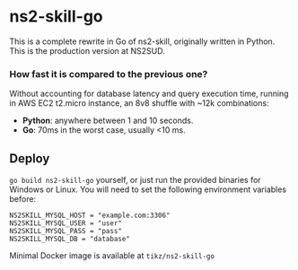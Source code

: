 # ns2-skill-go
This is a complete rewrite in Go of ns2-skill, originally written in Python. This is the production version at NS2SUD.

### How fast it is compared to the previous one?
Without accounting for database latency and query execution time, running in AWS EC2 t2.micro instance, an 8v8 shuffle with ~12k combinations:

- **Python**: anywhere between 1 and 10 seconds.
- **Go**: 70ms in the worst case, usually <10 ms.

## Deploy
`go build ns2-skill-go` yourself, or just run the provided binaries for Windows or Linux.
You will need to set the following environment variables before:
```
NS2SKILL_MYSQL_HOST = "example.com:3306"
NS2SKILL_MYSQL_USER = "user"
NS2SKILL_MYSQL_PASS = "pass"
NS2SKILL_MYSQL_DB = "database"
```

Minimal Docker image is available at `tikz/ns2-skill-go`